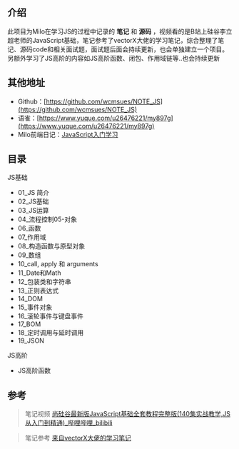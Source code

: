 ## 介绍

此项目为Milo在学习JS的过程中记录的 **笔记** 和 **源码** ，视频看的是B站上硅谷李立超老师的JavaScript基础，笔记参考了vectorX大佬的学习笔记，综合整理了笔记、源码code和相关面试题，面试题后面会持续更新，也会单独建立一个项目。另额外学习了JS高阶的内容如JS高阶函数、闭包、作用域链等..也会持续更新

## 其他地址

- Github：[https://github.com/wcmsues/NOTE_JS](https://github.com/wcmsues/NOTE_JS)
- 语雀：[https://www.yuque.com/u26476221/my897g](https://www.yuque.com/u26476221/my897g)
- Milo前端日记：[JavaScript入门学习](https://wcmsues.github.io/vuepress-frontend/pages/javascript/start.html)

## 目录

JS基础

- 01_JS 简介
- 02_JS基础
- 03_JS运算
- 04_流程控制05-对象
- 06_函数
- 07_作用域
- 08_构造函数与原型对象
- 09_数组
- 10_call, apply 和 arguments
- 11_Date和Math
- 12_包装类和字符串
- 13_正则表达式
- 14_DOM
- 15_事件对象
- 16_滚轮事件与键盘事件
- 17_BOM
- 18_定时调用与延时调用
- 19_JSON

JS高阶

- JS高阶函数

## 参考

> 笔记视频 [尚硅谷最新版JavaScript基础全套教程完整版(140集实战教学,JS从入门到精通)_哔哩哔哩_bilibili](https://www.bilibili.com/video/BV1YW411T7GX?spm_id_from=333.337.search-card.all.click)

> 笔记参考 [来自vectorX大佬的学习笔记](https://www.yuque.com/u21195183/phhed3)